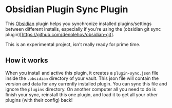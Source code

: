 # Obsidian Plugin Sync Plugin

This [Obsidian](https://obsidian.md) plugin helps you synchronize installed plugins/settings between different installs, especially if you're using
the (obsidian git sync plugin)[https://github.com/denolehov/obsidian-git].

This is an experimental project, isn't really ready for prime time.

## How it works

When you install and active this plugin, it creates a `plugin-sync.json` file inside the `.obsidian` directory of your vault. This json file will contain the version and data for any currently installed plugin. You can sync this file and ignore the `plugins` directory. On another computer all you need to do is finish your sync, reinstall this one plugin, and load it to get all your other plugins (with their config) back!
